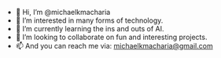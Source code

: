 - 👋 Hi, I’m @michaelkmacharia
- 👀 I’m interested in many forms of technology.
- 🌱 I’m currently learning the ins and outs of AI.
- 💞️ I’m looking to collaborate on fun and interesting projects.
- 📫 And you can reach me via: michaelkmacharia@gmail.com

<!---
michaelkmacharia/michaelkmacharia is a ✨ special ✨ repository because its `README.md` (this file) appears on your GitHub profile.
You can click the Preview link to take a look at your changes.
--->
